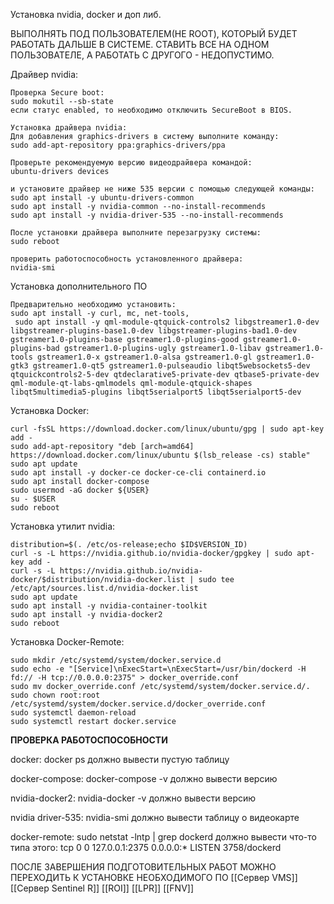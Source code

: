 Установка nvidia, docker и доп либ.

ВЫПОЛНЯТЬ ПОД ПОЛЬЗОВАТЕЛЕМ(НЕ ROOT), КОТОРЫЙ БУДЕТ РАБОТАТЬ ДАЛЬШЕ В СИСТЕМЕ. СТАВИТЬ ВСЕ НА ОДНОМ ПОЛЬЗОВАТЕЛЕ, А РАБОТАТЬ С ДРУГОГО - НЕДОПУСТИМО.

Драйвер nvidia:

	Проверка Secure boot:
	sudo mokutil --sb-state
	если статус enabled, то необходимо отключить SecureBoot в BIOS.

	Установка драйвера nvidia:
	Для добавления graphics-drivers в систему выполните команду:
	sudo add-apt-repository ppa:graphics-drivers/ppa

	Проверьте рекомендуемую версию видеодрайвера командой:
	ubuntu-drivers devices

	и установите драйвер не ниже 535 версии с помощью следующей команды:
	sudo apt install -y ubuntu-drivers-common
	sudo apt install -y nvidia-common --no-install-recommends
	sudo apt install -y nvidia-driver-535 --no-install-recommends

	После установки драйвера выполните перезагрузку системы:
	sudo reboot

	проверить работоспособность установленного драйвера:
	nvidia-smi


Установка дополнительного ПО

	Предварительно необходимо установить:
	sudo apt install -y curl, mc, net-tools,
	 sudo apt install -y qml-module-qtquick-controls2 libgstreamer1.0-dev libgstreamer-plugins-base1.0-dev libgstreamer-plugins-bad1.0-dev gstreamer1.0-plugins-base gstreamer1.0-plugins-good gstreamer1.0-plugins-bad gstreamer1.0-plugins-ugly gstreamer1.0-libav gstreamer1.0-tools gstreamer1.0-x gstreamer1.0-alsa gstreamer1.0-gl gstreamer1.0-gtk3 gstreamer1.0-qt5 gstreamer1.0-pulseaudio libqt5websockets5-dev qtquickcontrols2-5-dev qtdeclarative5-private-dev qtbase5-private-dev qml-module-qt-labs-qmlmodels qml-module-qtquick-shapes libqt5multimedia5-plugins libqt5serialport5 libqt5serialport5-dev


Установка Docker:

	curl -fsSL https://download.docker.com/linux/ubuntu/gpg | sudo apt-key add -
	sudo add-apt-repository "deb [arch=amd64] https://download.docker.com/linux/ubuntu $(lsb_release -cs) stable"
	sudo apt update
	sudo apt install -y docker-ce docker-ce-cli containerd.io
	sudo apt install docker-compose
	sudo usermod -aG docker ${USER}
	su - $USER 
	sudo reboot

Установка утилит nvidia:

	distribution=$(. /etc/os-release;echo $ID$VERSION_ID)
	curl -s -L https://nvidia.github.io/nvidia-docker/gpgkey | sudo apt-key add -
	curl -s -L https://nvidia.github.io/nvidia-docker/$distribution/nvidia-docker.list | sudo tee /etc/apt/sources.list.d/nvidia-docker.list
	sudo apt update
	sudo apt install -y nvidia-container-toolkit
	sudo apt install -y nvidia-docker2
	sudo reboot

Установка Docker-Remote:

	sudo mkdir /etc/systemd/system/docker.service.d
	sudo echo -e "[Service]\nExecStart=\nExecStart=/usr/bin/dockerd -H fd:// -H tcp://0.0.0.0:2375" > docker_override.conf
	sudo mv docker_override.conf /etc/systemd/system/docker.service.d/.
	sudo chown root:root /etc/systemd/system/docker.service.d/docker_override.conf
	sudo systemctl daemon-reload
	sudo systemctl restart docker.service


****ПРОВЕРКА РАБОТОСПОСОБНОСТИ****

docker:
	docker ps
	должно вывести пустую таблицу
	
docker-compose:
	docker-compose -v
	должно вывести версию
	
nvidia-docker2:
	nvidia-docker -v
	должно вывести версию

nvidia driver-535:
	nvidia-smi
	должно вывести таблицу о видеокарте

docker-remote:
	sudo netstat -lntp | grep dockerd
	должно вывести что-то типа этого:
	tcp   0    0 127.0.0.1:2375   0.0.0.0:*  LISTEN   3758/dockerd



ПОСЛЕ ЗАВЕРШЕНИЯ ПОДГОТОВИТЕЛЬНЫХ РАБОТ МОЖНО ПЕРЕХОДИТЬ К УСТАНОВКЕ НЕОБХОДИМОГО ПО
	[[Сервер VMS]]
	[[Сервер Sentinel R]]
	[[ROI]]
	[[LPR]]
	[[FNV]]
